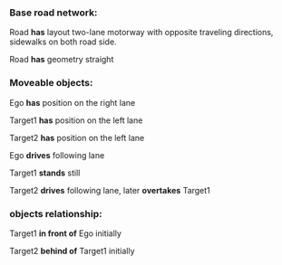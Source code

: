 ### Base road network:

Road **has** layout two-lane motorway with opposite traveling directions, sidewalks on both road side.

Road **has** geometry straight

### Moveable objects:

Ego **has** position on the right lane

Target1 **has** position on the left lane

Target2 **has** position on the left lane

Ego **drives** following lane

Target1 **stands** still

Target2 **drives** following lane, later **overtakes** Target1

### objects relationship:

Target1 **in front of** Ego initially

Target2 **behind of** Target1 initially
